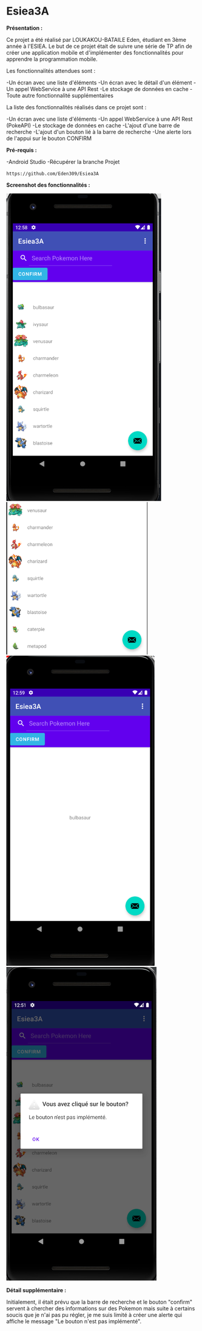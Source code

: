 # Esiea3A

<b>Présentation : </b>

Ce projet a été réalisé par LOUKAKOU-BATAILE Eden, étudiant en 3ème année à l'ESIEA. Le but de ce projet était de suivre une série de TP afin de créer une application mobile et d'implémenter des fonctionnalités pour apprendre la programmation mobile.

Les fonctionnalités attendues sont :

-Un écran avec une liste d'éléments
-Un écran avec le détail d'un élément
-Un appel WebService à une API Rest
-Le stockage de données en cache
-Toute autre fonctionnalité supplémentaires

La liste des fonctionnalités réalisés dans ce projet sont :

-Un écran avec une liste d'éléments
-Un appel WebService à une API Rest (PokeAPI)
-Le stockage de données en cache
-L'ajout d'une barre de recherche
-L'ajout d'un bouton lié à la barre de recherche
-Une alerte lors de l'appui sur le bouton CONFIRM


<b> Pré-requis : </b>

-Android Studio
-Récupérer la branche Projet
````
https://github.com/Eden309/Esiea3A
````

<b>Screenshot des fonctionnalités :</b>

<img src="Ecran d'accueil.png" alt="ecranh">
<img src="Liste Pokemon.png" alt="notif">
<img src="detail pokemon.png" alt="notif">
<img src="alerte.png" alt="notif">

<b>Détail supplémentaire :</b>

Initialement, il était prévu que la barre de recherche et le bouton "confirm" servent à chercher des informations sur des Pokemon mais suite à certains soucis que je n'ai pas pu régler, je me suis limité à créer une alerte qui affiche le message "Le bouton n'est pas implémenté".
